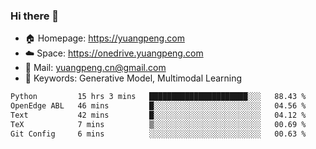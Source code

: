 ### Hi there 👋

- 🏠 Homepage: https://yuangpeng.com
- ☁️ Space: https://onedrive.yuangpeng.com
- 📧 Mail: yuangpeng.cn@gmail.com
- 🌅 Keywords: Generative Model, Multimodal Learning

<!--
**yuangpeng/yuangpeng** is a ✨ _special_ ✨ repository because its `README.md` (this file) appears on your GitHub profile.

Here are some ideas to get you started:

- 🔭 I’m currently working on ...
- 🌱 I’m currently learning ...
- 👯 I’m looking to collaborate on ...
- 🤔 I’m looking for help with ...
- 💬 Ask me about ...
- 📫 How to reach me: ...
- 😄 Pronouns: ...
- ⚡ Fun fact: ...
-->

<!--START_SECTION:waka-->

```txt
Python         15 hrs 3 mins   ██████████████████████░░░   88.43 %
OpenEdge ABL   46 mins         █░░░░░░░░░░░░░░░░░░░░░░░░   04.56 %
Text           42 mins         █░░░░░░░░░░░░░░░░░░░░░░░░   04.12 %
TeX            7 mins          ▒░░░░░░░░░░░░░░░░░░░░░░░░   00.69 %
Git Config     6 mins          ░░░░░░░░░░░░░░░░░░░░░░░░░   00.63 %
```

<!--END_SECTION:waka-->

